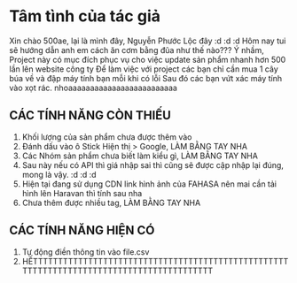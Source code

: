 # Tâm tình của tác giả
Xin chào 500ae, lại là mình đây, Nguyễn Phước Lộc đây :d :d :d
Hôm nay tui sẽ hướng dẫn anh em cách ăn cơm bằng đũa như thế nào???
Ý nhầm, Project này có mục đích phục vụ cho việc update sản phẩm nhanh hơn 500 lần lên website công ty
Để làm việc với project các bạn chỉ cần mua 1 cây búa về và đập máy tính bạn mỗi khi có lỗi
Sau đó các bạn vứt xác máy tính vào xọt rác. nhoaaaaaaaaaaaaaaaaaaaaaaaaa

## CÁC TÍNH NĂNG CÒN THIẾU
1. Khối lượng của sản phẩm chưa được thêm vào
2. Đánh dấu vào ô Stick Hiện thị > Google, LÀM BẰNG TAY NHA
3. Các Nhóm sản phẩm chưa biết làm kiểu gì, LÀM BẰNG TAY NHA
4. Sau này nếu có API thì giá nhập sai thì cũng sẽ được cập nhập lại đúng, mong là vậy. :d :d :d
5. Hiện tại đang sử dụng CDN link hình ảnh của FAHASA nên mai cần tải hình lên Haravan thì tính sau nha
6. Chưa thêm được nhiều tag, LÀM BẰNG TAY NHA

## CÁC TÍNH NĂNG HIỆN CÓ
1. Tự động điền thông tin vào file.csv
2. HẾTTTTTTTTTTTTTTTTTTTTTTTTTTTTTTTTTTTTTTTTTTTTTTTTTTTTTTTTTTTTTTTTTTTTTTTTTTTTTTTTTTTTTTTTT